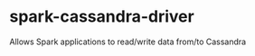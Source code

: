 spark-cassandra-driver
======================

Allows Spark applications to read/write data from/to Cassandra
